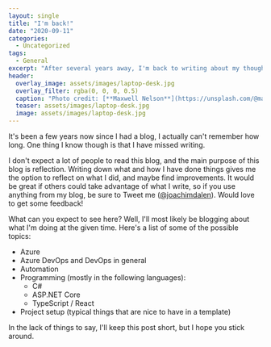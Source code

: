 ```yaml
---
layout: single
title: "I'm back!"
date: "2020-09-11"
categories:
  - Uncategorized
tags:
  - General
excerpt: "After several years away, I'm back to writing about my thoughts!"
header:
  overlay_image: assets/images/laptop-desk.jpg
  overlay_filter: rgba(0, 0, 0, 0.5)
  caption: "Photo credit: [**Maxwell Nelson**](https://unsplash.com/@maxcodes?utm_source=unsplash&amp;utm_medium=referral&amp;utm_content=creditCopyText) on [**Unsplash**](https://unsplash.com/s/photos/coffee-programming?utm_source=unsplash&amp;utm_medium=referral&amp;utm_content=creditCopyText)"
  teaser: assets/images/laptop-desk.jpg
  image: assets/images/laptop-desk.jpg
---
```


It's been a few years now since I had a blog, I actually can't remember how long. One thing I know though is that I have missed writing.

I don't expect a lot of people to read this blog, and the main purpose of this blog is reflection. Writing down what and how I have done things gives me the option to reflect on what I did, and maybe find improvements. It would be great if others could take advantage of what I write, so if you use anything from my blog, be sure to Tweet me ([@joachimdalen](https://twitter.com/joachimdalen)). Would love to get some feedback!

What can you expect to see here? Well, I'll most likely be blogging about what I'm doing at the given time. Here's a list of some of the possible topics:

- Azure
- Azure DevOps and DevOps in general
- Automation
- Programming (mostly in the following languages):
  - C#
  - ASP.NET Core
  - TypeScript / React
- Project setup (typical things that are nice to have in a template)

In the lack of things to say, I'll keep this post short, but I hope you stick around.
